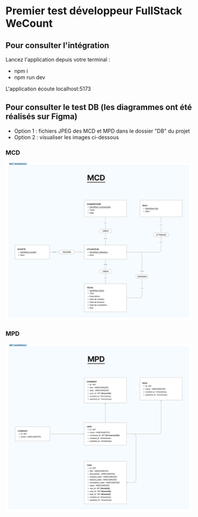 # Premier test développeur FullStack WeCount

## Pour consulter l'intégration

Lancez l'application depuis votre terminal :
- npm i
- npm run dev

L'application écoute localhost:5173

## Pour consulter le test DB (les diagrammes ont été réalisés sur Figma)

- Option 1 : fichiers JPEG des MCD et MPD dans le dossier "DB" du projet
- Option 2 : visualiser les images ci-dessous

### MCD

![MCD du Test DB WeCount](DB/mcd.jpg)

### MPD

![MPD du Test DB WeCount](DB/mpd.jpg)